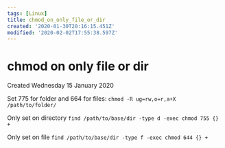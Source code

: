 ```yaml
---
tags: [Linux]
title: chmod_on_only_file_or_dir
created: '2020-01-30T20:16:15.451Z'
modified: '2020-02-02T17:55:38.597Z'
---
```


# chmod on only file or dir
Created Wednesday 15 January 2020

Set 775 for folder and 664 for files:
`chmod -R ug=rw,o=r,a+X /path/to/folder/`

Only set on directory
`find /path/to/base/dir -type d -exec chmod 755 {} +`

Only set on file
`find /path/to/base/dir -type f -exec chmod 644 {} +`

